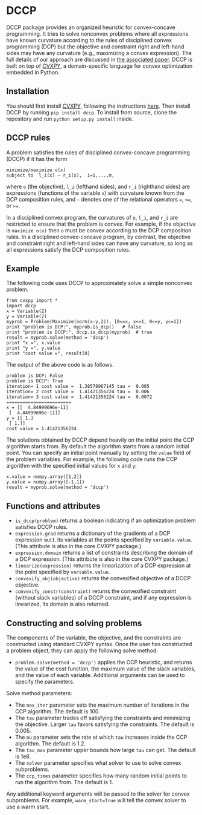 DCCP
====

DCCP package provides an organized heuristic for convex-concave programming.
It tries to solve nonconvex problems where all expressions have known curvature according to the rules of disciplined convex programming (DCP) but the objective and constraint right and left-hand sides may have any curvature (e.g., maximizing a convex expression). The full details of our approach are discussed in [the associated paper](https://stanford.edu/~boyd/papers/dccp.html). DCCP is built on top of [CVXPY](http://www.cvxpy.org/), a domain-specific language for convex optimization embedded in Python.

Installation
------------
You should first install [CVXPY](http://ww.cvxpy.org/), following the instructions [here](http://www.cvxpy.org/en/latest/install/index.html).
Then install DCCP by running ``pip install dccp``.
To install from source, clone the repository and run ``python setup.py install`` inside.

DCCP rules
----------
A problem satisfies the rules of disciplined convex-concave programming (DCCP) if it has the form
```
minimize/maximize o(x)
subject to  l_i(x) ~ r_i(x),  i=1,...,m,
```
where ``o`` (the objective), ``l_i`` (lefthand sides), and ``r_i`` (righthand sides) are expressions (functions
of the variable ``x``) with curvature known from the DCP composition rules, and ``∼`` denotes one of the
relational operators ``=``, ``<=``, or ``>=``.

In a disciplined convex program, the curvatures of ``o``, ``l_i``, and ``r_i`` are restricted to ensure that the problem is convex. For example, if the objective is ``maximize o(x)`` then ``o`` must be convex according to the DCP composition rules. In a disciplined convex-concave program, by contrast, the objective and constraint right and left-hand sides can have any curvature, so long as all expressions satisfy the DCP composition rules.

Example
-------
The following code uses DCCP to approximately solve a simple nonconvex problem.
```
from cvxpy import *
import dccp
x = Variable(2)
y = Variable(2)
myprob = Problem(Maximize(norm(x-y,2)), [0<=x, x<=1, 0<=y, y<=1])
print "problem is DCP:", myprob.is_dcp()   # false
print "problem is DCCP:", dccp.is_dccp(myprob)  # true
result = myprob.solve(method = 'dccp')
print "x =", x.value
print "y =", y.value
print "cost value =", result[0]
```
The output of the above code is as follows.
```
problem is DCP: False
problem is DCCP: True
iteration= 1 cost value =  1.38578967145 tau =  0.005
iteration= 2 cost value =  1.41421356224 tau =  0.006
iteration= 3 cost value =  1.41421356224 tau =  0.0072
========================
x = [[  4.84999696e-11]
 [  4.84999696e-11]]
y = [[ 1.]
 [ 1.]]
cost value = 1.41421356224
```

The solutions obtained by DCCP depend heavily on the initial point the CCP algorithm starts from.
By default the algorithm starts from a random initial point.
You can specify an initial point manually by setting the ``value`` field of the problem variables.
For example, the following code runs the CCP algorithm with the specified initial values for ``x`` and ``y``:
```
x.value = numpy.array([1,2])
y.value = numpy.array([-1,1])
result = myprob.solve(method = 'dccp')
```


Functions and attributes
----------------
* ``is_dccp(problem)`` returns a boolean indicating if an optimization problem satisfies DCCP rules.
* ``expression.grad`` returns a dictionary of the gradients of a DCP expression
w.r.t. its variables at the points specified by ``variable.value``. (This attribute
is also in the core CVXPY package.)
* ``expression.domain`` returns a list of constraints describing the domain of a
DCP expression. (This attribute is also in the core CVXPY package.)
* ``linearize(expression)`` returns the linearization of a DCP expression at the point specified by ``variable.value``.
* ``convexify_obj(objective)`` returns the convexified objective of a DCCP objective.
* ``convexify_constr(constraint)`` returns the convexified constraint (without slack
variables) of a DCCP constraint, and if any expression is linearized, its domain is also returned.

Constructing and solving problems
---------------------------------
The components of the variable, the objective, and the constraints are constructed using standard CVXPY syntax. Once the user has constructed a problem object, they can apply the following solve method:
* ``problem.solve(method = 'dccp')`` applies the CCP heuristic, and returns the value of the cost function, the maximum value of the slack variables, and the value of each variable. Additional arguments can be used to specify the parameters.

Solve method parameters:
* The ``max_iter`` parameter sets the maximum number of iterations in the CCP algorithm. The default is 100.
* The ``tau`` parameter trades off satisfying the constraints and minimizing the objective. Larger ``tau`` favors satisfying the constraints. The default is 0.005.
* The ``mu`` parameter sets the rate at which ``tau`` increases inside the CCP algorithm. The default is 1.2.
* The ``tau_max`` parameter upper bounds how large ``tau`` can get. The default is 1e8.
* The ``solver`` parameter specifies what solver to use to solve convex subproblems.
* The ``ccp_times`` parameter specifies how many random initial points to run the algorithm from. The default is 1.

Any additional keyword arguments will be passed to the solver for convex subproblems. For example, ``warm_start=True`` will tell the convex solver to use a warm start.
